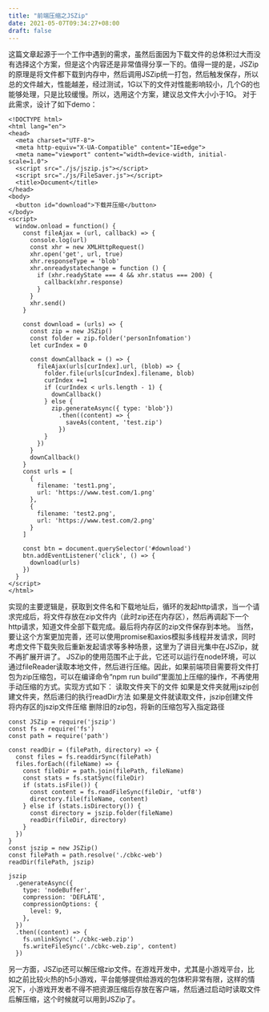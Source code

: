 ```yaml
---
title: "前端压缩之JSZip"
date: 2021-05-07T09:34:27+08:00
draft: false
---
```


这篇文章起源于一个工作中遇到的需求，虽然后面因为下载文件的总体积过大而没有选择这个方案，但是这个内容还是非常值得分享一下的。值得一提的是，JSZip的原理是将文件都下载到内存中，然后调用JSZip统一打包，然后触发保存，所以总的文件越大，性能越差，经过测试，1G以下的文件对性能影响较小，几个G的也能够处理，只是比较缓慢。所以，选用这个方案，建议总文件大小小于1G。
对于此需求，设计了如下demo：
```
<!DOCTYPE html>
<html lang="en">
<head>
  <meta charset="UTF-8">
  <meta http-equiv="X-UA-Compatible" content="IE=edge">
  <meta name="viewport" content="width=device-width, initial-scale=1.0">
  <script src="./js/jszip.js"></script>
  <script src="./js/FileSaver.js"></script>
  <title>Document</title>
</head>
<body>
  <button id="download">下载并压缩</button>
</body>
<script>
  window.onload = function() {
    const fileAjax = (url, callback) => {
      console.log(url)
      const xhr = new XMLHttpRequest()
      xhr.open('get', url, true)
      xhr.responseType = 'blob'
      xhr.onreadystatechange = function () {
        if (xhr.readyState === 4 && xhr.status === 200) {
          callback(xhr.response)
        }
      }
      xhr.send()
    }
    
    const download = (urls) => {
      const zip = new JSZip()
      const folder = zip.folder('personInfomation')
      let curIndex = 0

      const downCallback = () => {
        fileAjax(urls[curIndex].url, (blob) => {
          folder.file(urls[curIndex].filename, blob)
          curIndex +=1
          if (curIndex < urls.length - 1) {
            downCallback()
          } else {
            zip.generateAsync({ type: 'blob'})
              .then((content) => {
                saveAs(content, 'test.zip')
              })
          }
        })
      }
      downCallback()
    }
    const urls = [
      {
        filename: 'test1.png',
        url: 'https://www.test.com/1.png'
      },
      {
        filename: 'test2.png',
        url: 'https://www.test.com/2.png'
      }
    ]

    const btn = document.querySelector('#download')
    btn.addEventListener('click', () => {
      download(urls)
    })
  }
</script>
</html>
```
实现的主要逻辑是，获取到文件名和下载地址后，循环的发起http请求，当一个请求完成后，将文件存放在zip文件内（此时zip还在内存区），然后再调起下一个http请求，知道文件全部下载完成。最后将内存区的zip文件保存到本地。
当然，要让这个方案更加完善，还可以使用promise和axios模拟多线程并发请求，同时考虑文件下载失败后重新发起请求等多种场景，这里为了讲目光集中在JSZip，就不再扩展开讲了。
JSZip的使用范围不止于此，它还可以运行在node环境，可以通过fileReader读取本地文件，然后进行压缩。因此，如果前端项目需要将文件打包为zip压缩包，可以在编译命令“npm run build”里面加上压缩的操作，不再使用手动压缩的方式。实现方式如下：
读取文件夹下的文件
如果是文件夹就用jszip创建文件夹，然后递归的执行readDir方法
如果是文件就读取文件，jszip创建文件
将内存区的jszip文件压缩
删除旧的zip包，将新的压缩包写入指定路径
```
const JSZip = require('jszip')
const fs = require('fs')
const path = require('path')

const readDir = (filePath, directory) => {
  const files = fs.readdirSync(filePath)
  files.forEach((fileName) => {
    const fileDir = path.join(filePath, fileName)
    const stats = fs.statSync(fileDir)
    if (stats.isFile()) {
      const content = fs.readFileSync(fileDir, 'utf8')
      directory.file(fileName, content)
    } else if (stats.isDirectory()) {
      const directory = jszip.folder(fileName)
      readDir(fileDir, directory)
    }
  })
}
const jszip = new JSZip()
const filePath = path.resolve('./cbkc-web')
readDir(filePath, jszip)

jszip
  .generateAsync({
    type: 'nodeBuffer',
    compression: 'DEFLATE',
    compressionOptions: {
      level: 9,
    },
  })
  .then((content) => {
    fs.unlinkSync('./cbkc-web.zip')
    fs.writeFileSync('./cbkc-web.zip', content)
  })
```
另一方面，JSZip还可以解压缩zip文件。在游戏开发中，尤其是小游戏平台，比如之前比较火热的h5小游戏，平台能够提供给游戏的包体积非常有限，这样的情况下，小游戏开发者不得不把资源压缩后存放在客户端，然后通过启动时读取文件后解压缩，这个时候就可以用到JSZip了。
